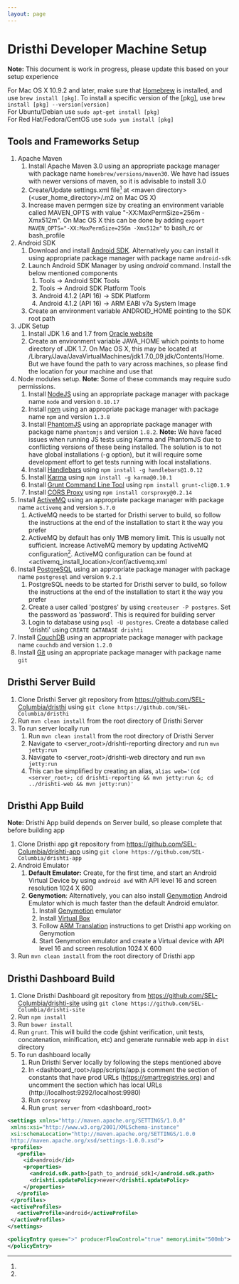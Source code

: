 ```yaml
---
layout: page
---
```


# Dristhi Developer Machine Setup

**Note:** This document is work in progress, please update this based on your setup experience

For Mac OS X 10.9.2 and later, make sure that [Homebrew][1] is installed, and use `brew install [pkg]`. To install a specific version of the [pkg], use `brew install [pkg] --version[version]`  
For Ubuntu/Debian use `sudo apt-get install [pkg]`  
For Red Hat/Fedora/CentOS use `sudo yum install [pkg]`

## Tools and Frameworks Setup

1. Apache Maven
    1. Install Apache Maven 3.0 using an appropriate package manager with package name `homebrew/versions/maven30`. We have had issues with newer versions of maven, so it is advisable to install 3.0
    2. Create/Update settings.xml file[^1] at &lt;maven directory&gt; (&lt;user_home_directory&gt;/.m2 on Mac OS X)
    3. Increase maven permgen size by creating an environment variable called MAVEN_OPTS with value "-XX:MaxPermSize=256m -Xmx512m". On Mac OS X this can be done by adding ```export MAVEN_OPTS="-XX:MaxPermSize=256m -Xmx512m"``` to bash_rc or bash_profile
2. Android SDK
    1. Download and install [Android SDK][2]. Alternatively you can install it using appropriate package manager with package name `android-sdk`
    2. Launch Android SDK Manager by using *android* command. Install the below mentioned components
        1. Tools -> Android SDK Tools
        2. Tools -> Android SDK Platform Tools
        3. Android 4.1.2 (API 16) -> SDK Platform
        4. Android 4.1.2 (API 16) -> ARM EABI v7a System Image
    3. Create an environment variable ANDROID_HOME pointing to the SDK root path
3. JDK Setup
    1. Install JDK 1.6 and 1.7 from [Oracle website][3]
    2. Create an environment variable JAVA_HOME which points to home directory of JDK 1.7. On Mac OS X, this may be located at /Library/Java/JavaVirtualMachines/jdk1.7.0_09.jdk/Contents/Home. But we have found the path to vary across machines, so please find the location for your machine and use that
4. Node modules setup. **Note:** Some of these commands may require sudo permissions.
    1. Install [NodeJS][4] using an appropriate package manager with package name `node` and version `0.10.17`
    2. Install [npm][5] using an appropriate package manager with package name `npm` and version `1.3.8`
    3. Install [PhantomJS][8] using an appropriate package manager with package name `phantomjs` and version `1.8.2`. **Note:** We have faced issues when running JS tests using Karma and PhantomJS due to conflicting versions of these being installed. The solution is to not have global installations (-g option), but it will require some development effort to get tests running with local installations.
    4. Install [Handlebars][6] using  `npm install -g handlebars@1.0.12`
    5. Install [Karma][7] using `npm install -g karma@0.10.1`
    6. Install [Grunt Command Line Tool][12] using `npm install grunt-cli@0.1.9`
    7. Install [CORS Proxy][17] using `npm install corsproxy@0.2.14`
5. Install [ActiveMQ][9] using an appropriate package manager with package name `activemq` and version `5.7.0`
    1. ActiveMQ needs to be started for Dristhi server to build, so follow the instructions at the end of the installation to start it the way you prefer
    2. ActiveMQ by default has only 1MB memory limit. This is usually not sufficient. Increase ActiveMQ memory by updating ActiveMQ configuration[^2]. ActiveMQ configuration can be found at &lt;activemq_install_location&gt;/conf/activemq.xml
6. Install [PostgreSQL][10] using an appropriate package manager with package name `postgresql` and version `9.2.1`
    1. PostgreSQL needs to be started for Dristhi server to build, so follow the instructions at the end of the installation to start it the way you prefer
    2. Create a user called 'postgres' by using `createuser -P postgres`. Set the password as 'password'. This is required for building server
    3. Login to database using `psql -U postgres`. Create a database called 'drishti' using `CREATE DATABASE drishti`
7. Install [CouchDB][11] using an appropriate package manager with package name `couchdb` and version `1.2.0`
8. Install [Git][16] using an appropriate package manager with package name `git`


## Dristhi Server Build
1. Clone Dristhi Server git repository from https://github.com/SEL-Columbia/dristhi using `git clone https://github.com/SEL-Columbia/dristhi`
2. Run `mvn clean install` from the root directory of Dristhi Server
3. To run server locally run
    1. Run `mvn clean install` from the root directory of Dristhi Server
    2. Navigate to &lt;server_root&gt;/drishti-reporting directory and run `mvn jetty:run `
    3. Navigate to &lt;server_root&gt;/drishti-web directory and run `mvn jetty:run`
    4. This can be simplified by creating an alias, `alias web='(cd <server_root>; cd drishti-reporting && mvn jetty:run &; cd ../drishti-web && mvn jetty:run)'`


## Dristhi App Build

**Note:** Dristhi App build depends on Server build, so please complete that before building app

1. Clone Dristhi app git repository from https://github.com/SEL-Columbia/drishti-app using `git clone https://github.com/SEL-Columbia/drishti-app`
2. Android Emulator
    1. **Default Emulator:** Create, for the first time, and start an Android Virtual Device by using `android avd` with API level 16 and screen resolution 1024 X 600
    2. **Genymotion**: Alternatively, you can also install [Genymotion][13] Android Emulator which is much faster than the default Android emulator.
        1. Install [Genymotion][13] emulator
        2. Install [Virtual Box][14]
        3. Follow [ARM Translation][15] instructions to get Dristhi app working on Genymotion
        4. Start Genymotion emulator and create a Virtual device with API level 16 and screen resolution 1024 X 600
3. Run `mvn clean install` from the root directory of Dristhi app


## Dristhi Dashboard Build

1. Clone Dristhi Dashboard git repository from https://github.com/SEL-Columbia/drishti-site using `git clone https://github.com/SEL-Columbia/drishti-site`
2. Run `npm install`
3. Run `bower install`
4. Run `grunt`. This will build the code (jshint verification, unit tests, concatenation, minification, etc) and generate runnable web app in `dist` directory
5. To run dashboard locally
    1. Run Dristhi Server locally by following the steps mentioned above
    2. In &lt;dashboard_root&gt;/app/scripts/app.js comment the section of constants that have prod URLs (https://smartregistries.org) and uncomment the section which has local URLs (http://localhost:9292/localhost:9980)
    3. Run `corsproxy`
    4. Run `grunt server` from &lt;dashboard_root&gt;


[1]: http://brew.sh/
[2]: https://developer.android.com/sdk/index.html
[3]: http://www.oracle.com/technetwork/java/javase/downloads/index.html
[4]: http://nodejs.org/
[5]: https://npmjs.org/
[6]: http://handlebarsjs.com/
[7]: http://karma-runner.github.io/0.10/index.html
[8]: http://phantomjs.org/
[9]: http://activemq.apache.org/
[10]: http://www.postgresql.org/
[11]: https://couchdb.apache.org/
[12]: http://gruntjs.com/
[13]: http://www.genymotion.com/
[14]: https://duckduckgo.com/?q=virtualbox
[15]: http://forum.xda-developers.com/showthread.php?t=2528952
[16]: http://git-scm.com/
[17]: https://github.com/gr2m/CORS-Proxy

[^1]:
```xml
<settings xmlns="http://maven.apache.org/SETTINGS/1.0.0"
 xmlns:xsi="http://www.w3.org/2001/XMLSchema-instance"
 xsi:schemaLocation="http://maven.apache.org/SETTINGS/1.0.0
 http://maven.apache.org/xsd/settings-1.0.0.xsd">
 <profiles>
   <profile>
     <id>android</id>
     <properties>
       <android.sdk.path>[path_to_android_sdk]</android.sdk.path>
       <drishti.updatePolicy>never</drishti.updatePolicy>
     </properties>
   </profile>
 </profiles>
 <activeProfiles>
   <activeProfile>android</activeProfile>
 </activeProfiles>
</settings>
```

[^2]:
```xml
<policyEntry queue=">" producerFlowControl="true" memoryLimit="500mb">
</policyEntry>
```
